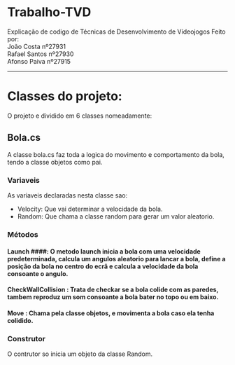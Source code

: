 # Trabalho-TVD
Explicação de codigo de Técnicas de Desenvolvimento de Vídeojogos
Feito por:   
João Costa nº27931  
Rafael Santos nº27930  
Afonso Paiva nº27915  
*** 
# Classes do projeto:

 O projeto e dividido em 6 classes nomeadamente:

## Bola.cs
 A classe bola.cs faz toda a logica do movimento e comportamento da bola, tendo a classe objetos como pai.
### Variaveis

As variaveis declaradas nesta classe sao:  
* Velocity: Que vai determinar a velocidade da bola.  
* Random: Que chama a classe random para gerar um valor aleatorio.  

### Métodos  

   #### Launch ####: O metodo launch inicia a bola com uma velocidade predeterminada, calcula um angulos aleatorio  para lancar a bola, define a posição da bola no centro do ecrã e calcula a velocidade da bola consoante o angulo.  
   #### CheckWallCollision : Trata de checkar se a bola colide com as paredes, tambem reproduz um som consoante a bola bater no topo ou em baixo.  
   #### Move : Chama pela classe objetos, e movimenta a bola caso ela tenha colidido.

### Construtor

O contrutor so inicia um objeto da classe Random.




